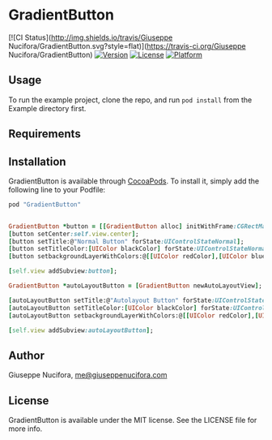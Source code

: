 # GradientButton

[![CI Status](http://img.shields.io/travis/Giuseppe Nucifora/GradientButton.svg?style=flat)](https://travis-ci.org/Giuseppe Nucifora/GradientButton)
[![Version](https://img.shields.io/cocoapods/v/GradientButton.svg?style=flat)](http://cocoapods.org/pods/GradientButton)
[![License](https://img.shields.io/cocoapods/l/GradientButton.svg?style=flat)](http://cocoapods.org/pods/GradientButton)
[![Platform](https://img.shields.io/cocoapods/p/GradientButton.svg?style=flat)](http://cocoapods.org/pods/GradientButton)

## Usage

To run the example project, clone the repo, and run `pod install` from the Example directory first.

## Requirements

## Installation

GradientButton is available through [CocoaPods](http://cocoapods.org). To install
it, simply add the following line to your Podfile:

```ruby
pod "GradientButton"
```

```ruby

GradientButton *button = [[GradientButton alloc] initWithFrame:CGRectMake(0, 0, 200, 50)];
[button setCenter:self.view.center];
[button setTitle:@"Normal Button" forState:UIControlStateNormal];
[button setTitleColor:[UIColor blackColor] forState:UIControlStateNormal];
[button setbackgroundLayerWithColors:@[[UIColor redColor],[UIColor blueColor]] startPoint:CGPointMake(0, 0)];

[self.view addSubview:button];

GradientButton *autoLayoutButton = [GradientButton newAutoLayoutView];

[autoLayoutButton setTitle:@"Autolayout Button" forState:UIControlStateNormal];
[autoLayoutButton setTitleColor:[UIColor blackColor] forState:UIControlStateNormal];
[autoLayoutButton setbackgroundLayerWithColors:@[[UIColor redColor],[UIColor greenColor],[UIColor whiteColor]] startPoint:CGPointMake(0, 0)];

[self.view addSubview:autoLayoutButton];

````

## Author

Giuseppe Nucifora, me@giuseppenucifora.com

## License

GradientButton is available under the MIT license. See the LICENSE file for more info.
